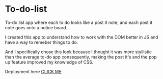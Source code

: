# To-do-list

To-do list app where each to do looks like a post it note, and each post it note goes onto a notice board. 

I created this app to understand how to work with the DOM better in JS and  have a way to remeber things to do.

And I specifically chose this look because I thought it was more styllistic than the average to-do app consequently, making the post it's and the pop up feature improved my knowledge of CSS.

Deployment here [CLICK ME](https://to-do-list-ten-pink-94.vercel.app/)
